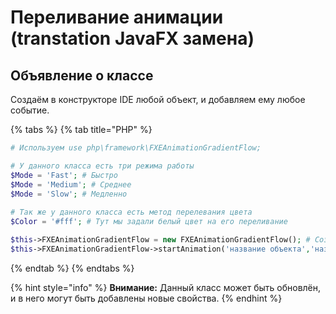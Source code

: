 # Переливание анимации (transtation JavaFX замена)

## Объявление о классе

Создаём в конструкторе IDE любой объект, и добавляем ему любое событие.

{% tabs %}
{% tab title="PHP" %}
```php
# Используем use php\framework\FXEAnimationGradientFlow;

# У данного класса есть три режима работы
$Mode = 'Fast'; # Быстро
$Mode = 'Medium'; # Среднее
$Mode = 'Slow'; # Медленно
       
# Так же у данного класса есть метод перелевания цвета
$Color = '#fff'; # Тут мы задали белый цвет на его переливание

$this->FXEAnimationGradientFlow = new FXEAnimationGradientFlow(); # Создание нового объект класса 
$this->FXEAnimationGradientFlow->startAnimation('название объекта','название формы' ,$Mode, $Color,'backgroundColor') # Делаем вызов метода
```
{% endtab %}
{% endtabs %}

{% hint style="info" %}
**Внимание:** Данный класс может быть обновлён, и в него могут быть добавлены новые свойства.
{% endhint %}

